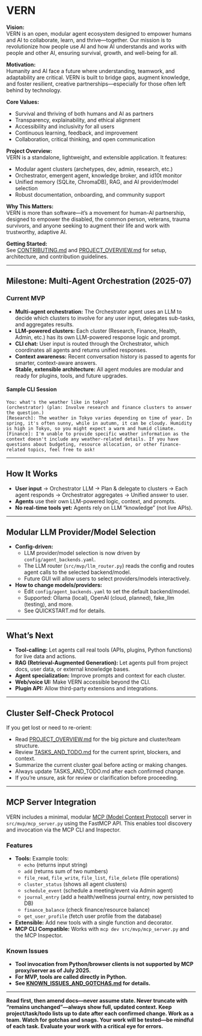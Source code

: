 # VERN

**Vision:**  
VERN is an open, modular agent ecosystem designed to empower humans and AI to collaborate, learn, and thrive—together. Our mission is to revolutionize how people use AI and how AI understands and works with people and other AI, ensuring survival, growth, and well-being for all.

**Motivation:**  
Humanity and AI face a future where understanding, teamwork, and adaptability are critical. VERN is built to bridge gaps, augment knowledge, and foster resilient, creative partnerships—especially for those often left behind by technology.

**Core Values:**  
- Survival and thriving of both humans and AI as partners
- Transparency, explainability, and ethical alignment
- Accessibility and inclusivity for all users
- Continuous learning, feedback, and improvement
- Collaboration, critical thinking, and open communication

**Project Overview:**  
VERN is a standalone, lightweight, and extensible application. It features:
- Modular agent clusters (archetypes, dev, admin, research, etc.)
- Orchestrator, emergent agent, knowledge broker, and id10t monitor
- Unified memory (SQLite, ChromaDB), RAG, and AI provider/model selection
- Robust documentation, onboarding, and community support

**Why This Matters:**  
VERN is more than software—it’s a movement for human-AI partnership, designed to empower the disabled, the common person, veterans, trauma survivors, and anyone seeking to augment their life and work with trustworthy, adaptive AI.

**Getting Started:**  
See [CONTRIBUTING.md](CONTRIBUTING.md) and [PROJECT_OVERVIEW.md](PROJECT_OVERVIEW.md) for setup, architecture, and contribution guidelines.

---

## Milestone: Multi-Agent Orchestration (2025-07)

### **Current MVP**
- **Multi-agent orchestration:** The Orchestrator agent uses an LLM to decide which clusters to involve for any user input, delegates sub-tasks, and aggregates results.
- **LLM-powered clusters:** Each cluster (Research, Finance, Health, Admin, etc.) has its own LLM-powered response logic and prompt.
- **CLI chat:** User input is routed through the Orchestrator, which coordinates all agents and returns unified responses.
- **Context awareness:** Recent conversation history is passed to agents for smarter, context-aware answers.
- **Stable, extensible architecture:** All agent modules are modular and ready for plugins, tools, and future upgrades.

#### **Sample CLI Session**
```
You: what's the weather like in tokyo?
(orchestrator) (plan: Involve research and finance clusters to answer the question.)
[Research]: The weather in Tokyo varies depending on time of year. In spring, it's often sunny, while in autumn, it can be cloudy. Humidity is high in Tokyo, so you might expect a warm and humid climate.
[Finance]: I'm unable to provide specific weather information as the context doesn't include any weather-related details. If you have questions about budgeting, resource allocation, or other finance-related topics, feel free to ask!
```

---

## How It Works

- **User input** → Orchestrator LLM → Plan & delegate to clusters → Each agent responds → Orchestrator aggregates → Unified answer to user.
- **Agents** use their own LLM-powered logic, context, and prompts.
- **No real-time tools yet:** Agents rely on LLM “knowledge” (not live APIs).

---

## Modular LLM Provider/Model Selection

- **Config-driven:**  
  - LLM provider/model selection is now driven by `config/agent_backends.yaml`.
  - The LLM router (`src/mvp/llm_router.py`) reads the config and routes agent calls to the selected backend/model.
  - Future GUI will allow users to select providers/models interactively.
- **How to change models/providers:**  
  - Edit `config/agent_backends.yaml` to set the default backend/model.
  - Supported: Ollama (local), OpenAI (cloud, planned), fake_llm (testing), and more.
  - See QUICKSTART.md for details.

---

## What’s Next

- **Tool-calling:** Let agents call real tools (APIs, plugins, Python functions) for live data and actions.
- **RAG (Retrieval-Augmented Generation):** Let agents pull from project docs, user data, or external knowledge bases.
- **Agent specialization:** Improve prompts and context for each cluster.
- **Web/voice UI:** Make VERN accessible beyond the CLI.
- **Plugin API:** Allow third-party extensions and integrations.

---

## Cluster Self-Check Protocol

If you get lost or need to re-orient:
- Read [PROJECT_OVERVIEW.md](PROJECT_OVERVIEW.md) for the big picture and cluster/team structure.
- Review [TASKS_AND_TODO.md](TASKS_AND_TODO.md) for the current sprint, blockers, and context.
- Summarize the current cluster goal before acting or making changes.
- Always update TASKS_AND_TODO.md after each confirmed change.
- If you’re unsure, ask for review or clarification before proceeding.

---

## MCP Server Integration

VERN includes a minimal, modular [MCP (Model Context Protocol)](https://modelcontext.org/) server in `src/mvp/mcp_server.py` using the FastMCP API. This enables tool discovery and invocation via the MCP CLI and Inspector.

### Features

- **Tools:** Example tools:  
  - `echo` (returns input string)  
  - `add` (returns sum of two numbers)  
  - `file_read`, `file_write`, `file_list`, `file_delete` (file operations)  
  - `cluster_status` (shows all agent clusters)  
  - `schedule_event` (schedule a meeting/event via Admin agent)  
  - `journal_entry` (add a health/wellness journal entry, now persisted to DB)  
  - `finance_balance` (check finance/resource balance)
  - `get_user_profile` (fetch user profile from the database)
- **Extensible:** Add new tools with a single function and decorator.
- **MCP CLI Compatible:** Works with `mcp dev src/mvp/mcp_server.py` and the MCP Inspector.

### Known Issues

- **Tool invocation from Python/browser clients is not supported by MCP proxy/server as of July 2025.**
- **For MVP, tools are called directly in Python.**
- **See [KNOWN_ISSUES_AND_GOTCHAS.md](KNOWN_ISSUES_AND_GOTCHAS.md) for details.**

---

**Read first, then amend docs—never assume state. Never truncate with “remains unchanged”—always show full, updated context. Keep project/task/todo lists up to date after each confirmed change. Work as a team. Watch for gotchas and snags. Your work will be tested—be mindful of each task. Evaluate your work with a critical eye for errors.**
